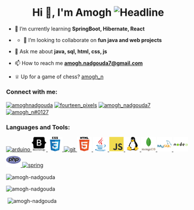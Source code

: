 <h1 align="center">Hi 👋, I'm Amogh
<img src="https://readme-typing-svg.herokuapp.com?color=%236FDA44&size=32&center=true&vCenter=true&width=600&height=50&lines=Fullstack+java+developer;Photographer;Chess+enthusiast;Problem+Solver;F1+enthusiast" alt="Headline" /></h1>

- 🌱 I’m currently learning **SpringBoot, Hibernate, React**

- - 👯 I’m looking to collaborate on **fun java and web projects**

- 💬 Ask me about **java, sql, html, css, js**

- 📫 How to reach me **amogh.nadgouda7@gmail.com**

- ♕ Up for a game of chess? <a href="https://www.chess.com/member/amogh_n" target="blank">amogh_n</a>
<h3 align="left">Connect with me:</h3>
<p align="left">
<a href="https://dev.to/amoghnadgouda" target="blank"><img align="center" src="https://raw.githubusercontent.com/rahuldkjain/github-profile-readme-generator/master/src/images/icons/Social/devto.svg" alt="amoghnadgouda" height="30" width="40" /></a>
<a href="https://instagram.com/fourteen_pixels" target="blank"><img align="center" src="https://raw.githubusercontent.com/rahuldkjain/github-profile-readme-generator/master/src/images/icons/Social/instagram.svg" alt="fourteen_pixels" height="30" width="40" /></a>
<a href="https://www.hackerrank.com/amogh_nadgouda7" target="blank"><img align="center" src="https://raw.githubusercontent.com/rahuldkjain/github-profile-readme-generator/master/src/images/icons/Social/hackerrank.svg" alt="amogh_nadgouda7" height="30" width="40" /></a>
<a href="https://discord.gg/amogh_n#0127" target="blank"><img align="center" src="https://raw.githubusercontent.com/rahuldkjain/github-profile-readme-generator/master/src/images/icons/Social/discord.svg" alt="amogh_n#0127" height="30" width="40" /></a>

</p>

<h3 align="left">Languages and Tools:</h3>
<p align="left"> <a href="https://www.arduino.cc/" target="_blank" rel="noreferrer"> <img src="https://cdn.worldvectorlogo.com/logos/arduino-1.svg" alt="arduino" width="40" height="40"/> </a> <a href="https://getbootstrap.com" target="_blank" rel="noreferrer"> <img src="https://raw.githubusercontent.com/devicons/devicon/master/icons/bootstrap/bootstrap-plain-wordmark.svg" alt="bootstrap" width="40" height="40"/> </a> <a href="https://www.w3schools.com/css/" target="_blank" rel="noreferrer"> <img src="https://raw.githubusercontent.com/devicons/devicon/master/icons/css3/css3-original-wordmark.svg" alt="css3" width="40" height="40"/> </a> <a href="https://git-scm.com/" target="_blank" rel="noreferrer"> <img src="https://www.vectorlogo.zone/logos/git-scm/git-scm-icon.svg" alt="git" width="40" height="40"/> </a> <a href="https://www.w3.org/html/" target="_blank" rel="noreferrer"> <img src="https://raw.githubusercontent.com/devicons/devicon/master/icons/html5/html5-original-wordmark.svg" alt="html5" width="40" height="40"/> </a> <a href="https://www.java.com" target="_blank" rel="noreferrer"> <img src="https://raw.githubusercontent.com/devicons/devicon/master/icons/java/java-original.svg" alt="java" width="40" height="40"/> </a> <a href="https://developer.mozilla.org/en-US/docs/Web/JavaScript" target="_blank" rel="noreferrer"> <img src="https://raw.githubusercontent.com/devicons/devicon/master/icons/javascript/javascript-original.svg" alt="javascript" width="40" height="40"/> </a> <a href="https://www.linux.org/" target="_blank" rel="noreferrer"> <img src="https://raw.githubusercontent.com/devicons/devicon/master/icons/linux/linux-original.svg" alt="linux" width="40" height="40"/> </a> <a href="https://www.mongodb.com/" target="_blank" rel="noreferrer"> <img src="https://raw.githubusercontent.com/devicons/devicon/master/icons/mongodb/mongodb-original-wordmark.svg" alt="mongodb" width="40" height="40"/> </a> <a href="https://www.mysql.com/" target="_blank" rel="noreferrer"> <img src="https://raw.githubusercontent.com/devicons/devicon/master/icons/mysql/mysql-original-wordmark.svg" alt="mysql" width="40" height="40"/> </a> <a href="https://nodejs.org" target="_blank" rel="noreferrer"> <img src="https://raw.githubusercontent.com/devicons/devicon/master/icons/nodejs/nodejs-original-wordmark.svg" alt="nodejs" width="40" height="40"/> </a> <a href="https://www.php.net" target="_blank" rel="noreferrer"> <img src="https://raw.githubusercontent.com/devicons/devicon/master/icons/php/php-original.svg" alt="php" width="40" height="40"/> </a> <a href="https://spring.io/" target="_blank" rel="noreferrer"> <img src="https://www.vectorlogo.zone/logos/springio/springio-icon.svg" alt="spring" width="40" height="40"/> </a> </p>

<p><img align="center" src="https://github-readme-stats.vercel.app/api/top-langs?username=amogh-nadgouda&show_icons=true&locale=en&layout=compact" alt="amogh-nadgouda" /></p>

<p><img align="center" src="https://github-readme-streak-stats.herokuapp.com/?user=amogh-nadgouda&" alt="amogh-nadgouda" /></p>
<p>&nbsp;<img align="center" src="https://github-readme-stats.vercel.app/api?username=amogh-nadgouda&show_icons=true&locale=en" alt="amogh-nadgouda" /></p>

